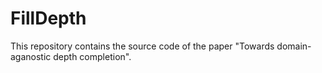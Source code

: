 # FillDepth

This repository contains the source code of the paper "Towards domain-aganostic depth completion".

